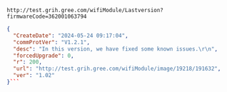 `http://test.grih.gree.com/wifiModule/Lastversion?firmwareCode=362001063794`

```json
{
  "CreateDate": "2024-05-24 09:17:04",
  "commProtVer": "V1.2.1",
  "desc": "In this version, we have fixed some known issues.\r\n",
  "forcedUpgrade": 0,
  "r": 200,
  "url": "http://test.grih.gree.com/wifiModule/image/19218/191632",
  "ver": "1.02"
}```